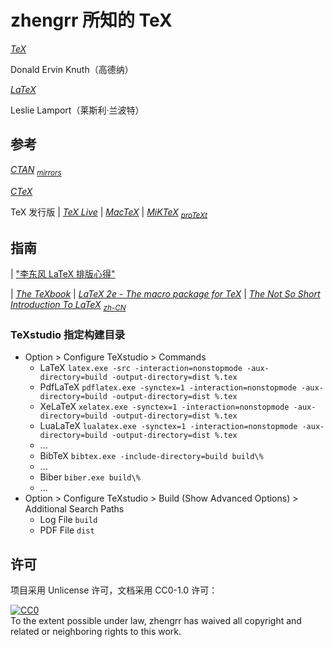 # zhengrr 所知的 TeX

[*TeX*](https://tug.org/ "TeX, 1978")

Donald Ervin Knuth（高德纳）

[*LaTeX*](https://latex-project.org/ "LaTeX, 1983")

Leslie Lamport（莱斯利·兰波特）

## 参考

[*CTAN*](https://ctan.org/ "Comprehensive TeX Archive Network, 1992") <sub>
    [*mirrors*](http://mirrors.ctan.org/) </sub>

[*CTeX*](http://ctex.org/ "Chinese TeX")

TeX 发行版
| [*TeX Live*](https://tug.org/texlive/ "TeX Live, 1996")
| [*MacTeX*](https://tug.org/mactex/ "MacTeX, 2005")
| [*MiKTeX*](https://miktex.org/) <sub>
      [*proTeXt*](https://tug.org/protext/) </sub>

## 指南

| ["李东风 LaTeX 排版心得"](http://www.math.pku.edu.cn/teachers/lidf/docs/textrick/tricks.pdf)

| [*The TeXbook*](http://www.ctex.org/documents/shredder/src/texbook.pdf)
| [*LaTeX 2e - The macro package for TeX*](http://www.ctex.org/documents/shredder/src/latex2e.pdf)
| [*The Not So Short Introduction To LaTeX*](http://www.ctex.org/documents/shredder/src/lshort.pdf) <sub>
      [*zh-CN*](http://mirrors.ctan.org/info/lshort/chinese/lshort-zh-cn.pdf) </sub>

### TeXstudio 指定构建目录

*   Option > Configure TeXstudio > Commands
    *   LaTeX `latex.exe -src -interaction=nonstopmode -aux-directory=build -output-directory=dist %.tex`
    *   PdfLaTeX `pdflatex.exe -synctex=1 -interaction=nonstopmode -aux-directory=build -output-directory=dist %.tex`
    *   XeLaTeX `xelatex.exe -synctex=1 -interaction=nonstopmode -aux-directory=build -output-directory=dist %.tex`
    *   LuaLaTeX `lualatex.exe -synctex=1 -interaction=nonstopmode -aux-directory=build -output-directory=dist %.tex`
    *   ...
    *   BibTeX `bibtex.exe -include-directory=build build\%`
    *   ...
    *   Biber `biber.exe build\%`
    *   ...
*   Option > Configure TeXstudio > Build (Show Advanced Options) > Additional Search Paths
    *   Log File `build`
    *   PDF File `dist`

## 许可

项目采用 Unlicense 许可，文档采用 CC0-1.0 许可：

<p xmlns:dct="https://purl.org/dc/terms/">
  <a rel="license"
     href="https://creativecommons.org/publicdomain/zero/1.0/">
    <img src="https://licensebuttons.net/p/zero/1.0/88x31.png" style="border-style: none;" alt="CC0" />
  </a>
  <br />
  To the extent possible under law,
  <span resource="[_:publisher]" rel="dct:publisher">
    <span property="dct:title">zhengrr</span></span>
  has waived all copyright and related or neighboring rights to this work.
</p>
